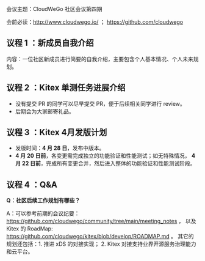 会议主题：CloudWeGo 社区会议第四期

会前必读：http://www.cloudwego.io/ ；
         https://github.com/cloudwego

## 议程 1 ：新成员自我介绍

内容：一位社区新成员进行简要的自我介绍，主要包含个人基本情况、个人未来规划。

## 议程 2 ：Kitex 单测任务进展介绍


* 没有提交 PR 的同学可以尽早提交 PR，便于后续相关同学进行 review。
* 后期会为大家邮寄礼品。

## 议程 3 ：Kitex 4月发版计划

* 发版时间：**4 月 28 日**，发布中版本。
* **4 月 20 日前**，各变更需完成独立的功能验证和性能测试；如无特殊情况， **4 月 22 日前**，完成所有变更合并，然后进入整体的功能验证和性能测试阶段。

## 议程 4 ：Q&A

**Q：社区后续工作规划有哪些？**

A：可以参考前期的会议纪要：https://github.com/cloudwego/community/tree/main/meeting_notes ，
   以及 Kitex 的 RoadMap: https://github.com/cloudwego/kitex/blob/develop/ROADMAP.md 。
   其它的规划还包括：1. 推进 xDS 的对接实现； 2. Kitex 对接支持业界开源服务治理能力和云平台。
